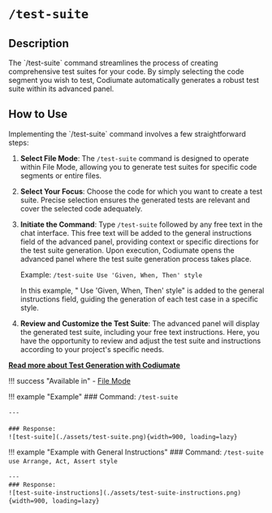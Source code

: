 # `/test-suite`

<h2>Description</h2>
The `/test-suite` command streamlines the process of creating comprehensive test suites for your code. By simply selecting the code segment you wish to test, Codiumate automatically generates a robust test suite within its advanced panel. 

<h2>How to Use</h2>
Implementing the `/test-suite` command involves a few straightforward steps:

1. **Select File Mode**: The `/test-suite` command is designed to operate within File Mode, allowing you to generate test suites for specific code segments or entire files.

2. **Select Your Focus**: Choose the code for which you want to create a test suite. Precise selection ensures the generated tests are relevant and cover the selected code adequately.

3. **Initiate the Command**: Type `/test-suite` followed by any free text in the chat interface. This free text will be added to the general instructions field of the advanced panel, providing context or specific directions for the test suite generation. Upon execution, Codiumate opens the advanced panel where the test suite generation process takes place.

    Example: `/test-suite Use 'Given, When, Then' style`

    In this example, " Use 'Given, When, Then' style" is added to the general instructions field, guiding the generation of each test case in a specific style.

4. **Review and Customize the Test Suite**: The advanced panel will display the generated test suite, including your free text instructions. Here, you have the opportunity to review and adjust the test suite and instructions according to your project's specific needs.

**[Read more about Test Generation with Codiumate](../../tests/index.md)**

!!! success "Available in"
    - [File Mode](../modes/file-mode.md)

!!! example "Example" 
    ### Command: 
    `/test-suite`
    
    ---

    ### Response: 
    ![test-suite](./assets/test-suite.png){width=900, loading=lazy}
        

!!! example "Example with General Instructions"
    ### Command: 
    `/test-suite  use Arrange, Act, Assert style`
    
    ---
    ### Response: 
    ![test-suite-instructions](./assets/test-suite-instructions.png){width=900, loading=lazy}

